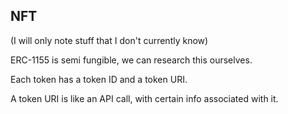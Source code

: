 ## NFT
(I will only note stuff that I don't currently know)

ERC-1155 is semi fungible, we can research this ourselves.

Each token has a token ID and a token URI.

A token URI is like an API call, with certain info associated with it.

